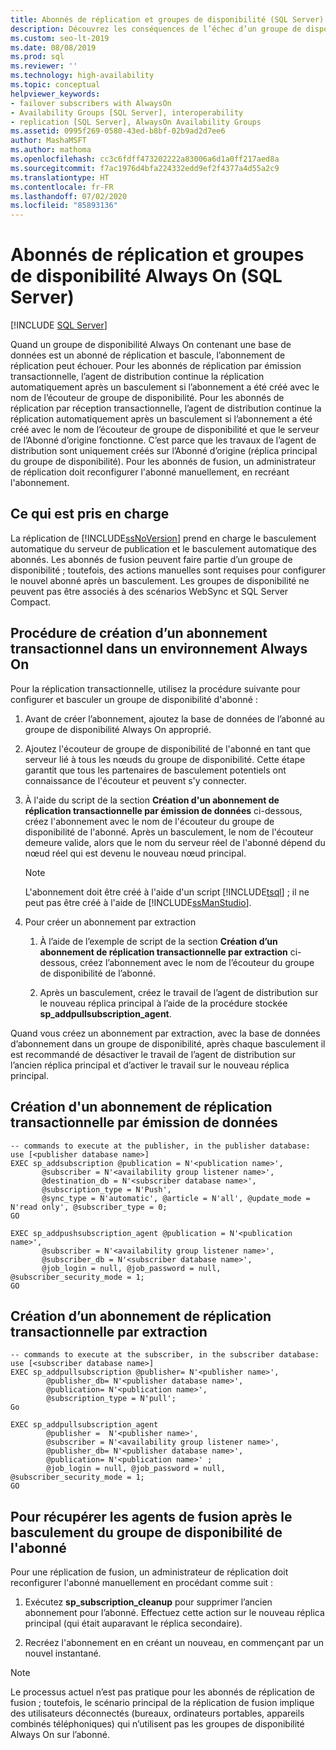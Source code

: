 ```yaml
---
title: Abonnés de réplication et groupes de disponibilité (SQL Server)
description: Découvrez les conséquences de l’échec d’un groupe de disponibilité Always On contenant une base de données correspondant à un abonné de réplication dans SQL Server.
ms.custom: seo-lt-2019
ms.date: 08/08/2019
ms.prod: sql
ms.reviewer: ''
ms.technology: high-availability
ms.topic: conceptual
helpviewer_keywords:
- failover subscribers with AlwaysOn
- Availability Groups [SQL Server], interoperability
- replication [SQL Server], AlwaysOn Availability Groups
ms.assetid: 0995f269-0580-43ed-b8bf-02b9ad2d7ee6
author: MashaMSFT
ms.author: mathoma
ms.openlocfilehash: cc3c6fdff473202222a83006a6d1a0ff217aed8a
ms.sourcegitcommit: f7ac1976d4bfa224332edd9ef2f4377a4d55a2c9
ms.translationtype: HT
ms.contentlocale: fr-FR
ms.lasthandoff: 07/02/2020
ms.locfileid: "85893136"
---
```

# <a name="replication-subscribers-and-always-on-availability-groups-sql-server"></a>Abonnés de réplication et groupes de disponibilité Always On (SQL Server)
[!INCLUDE [SQL Server](../../../includes/applies-to-version/sqlserver.md)]

  Quand un groupe de disponibilité Always On contenant une base de données est un abonné de réplication et bascule, l’abonnement de réplication peut échouer. Pour les abonnés de réplication par émission transactionnelle, l’agent de distribution continue la réplication automatiquement après un basculement si l’abonnement a été créé avec le nom de l’écouteur de groupe de disponibilité. Pour les abonnés de réplication par réception transactionnelle, l’agent de distribution continue la réplication automatiquement après un basculement si l’abonnement a été créé avec le nom de l’écouteur de groupe de disponibilité et que le serveur de l’Abonné d’origine fonctionne. C’est parce que les travaux de l’agent de distribution sont uniquement créés sur l’Abonné d’origine (réplica principal du groupe de disponibilité). Pour les abonnés de fusion, un administrateur de réplication doit reconfigurer l'abonné manuellement, en recréant l'abonnement.  
  
## <a name="what-is-supported"></a>Ce qui est pris en charge  
 La réplication de [!INCLUDE[ssNoVersion](../../../includes/ssnoversion-md.md)] prend en charge le basculement automatique du serveur de publication et le basculement automatique des abonnés. Les abonnés de fusion peuvent faire partie d’un groupe de disponibilité ; toutefois, des actions manuelles sont requises pour configurer le nouvel abonné après un basculement. Les groupes de disponibilité ne peuvent pas être associés à des scénarios WebSync et SQL Server Compact.  
  
## <a name="how-to-create-transactional-subscription-in-an-always-on-environment"></a>Procédure de création d’un abonnement transactionnel dans un environnement Always On  
 Pour la réplication transactionnelle, utilisez la procédure suivante pour configurer et basculer un groupe de disponibilité d'abonné :  
  
1.  Avant de créer l’abonnement, ajoutez la base de données de l’abonné au groupe de disponibilité Always On approprié.  
  
2.  Ajoutez l'écouteur de groupe de disponibilité de l'abonné en tant que serveur lié à tous les nœuds du groupe de disponibilité. Cette étape garantit que tous les partenaires de basculement potentiels ont connaissance de l'écouteur et peuvent s'y connecter.  
  
3.  À l'aide du script de la section **Création d'un abonnement de réplication transactionnelle par émission de données** ci-dessous, créez l'abonnement avec le nom de l'écouteur du groupe de disponibilité de l'abonné. Après un basculement, le nom de l'écouteur demeure valide, alors que le nom du serveur réel de l'abonné dépend du nœud réel qui est devenu le nouveau nœud principal.  
  
    > [!NOTE]  
    >  L'abonnement doit être créé à l'aide d'un script [!INCLUDE[tsql](../../../includes/tsql-md.md)] ; il ne peut pas être créé à l'aide de [!INCLUDE[ssManStudio](../../../includes/ssmanstudio-md.md)].  
  
4.  Pour créer un abonnement par extraction  
  
    1.  À l’aide de l’exemple de script de la section **Création d’un abonnement de réplication transactionnelle par extraction** ci-dessous, créez l’abonnement avec le nom de l’écouteur du groupe de disponibilité de l’abonné. 
   
    2.  Après un basculement, créez le travail de l’agent de distribution sur le nouveau réplica principal à l’aide de la procédure stockée **sp_addpullsubscription_agent**. 
  
 Quand vous créez un abonnement par extraction, avec la base de données d’abonnement dans un groupe de disponibilité, après chaque basculement il est recommandé de désactiver le travail de l’agent de distribution sur l’ancien réplica principal et d’activer le travail sur le nouveau réplica principal.  
  
## <a name="creating-a-transactional-replication-push-subscription"></a>Création d'un abonnement de réplication transactionnelle par émission de données  
  
```  
-- commands to execute at the publisher, in the publisher database:  
use [<publisher database name>]  
EXEC sp_addsubscription @publication = N'<publication name>',   
       @subscriber = N'<availability group listener name>',   
       @destination_db = N'<subscriber database name>',   
       @subscription_type = N'Push',   
       @sync_type = N'automatic', @article = N'all', @update_mode = N'read only', @subscriber_type = 0;  
GO  
  
EXEC sp_addpushsubscription_agent @publication = N'<publication name>',   
       @subscriber = N'<availability group listener name>',   
       @subscriber_db = N'<subscriber database name>',   
       @job_login = null, @job_password = null, @subscriber_security_mode = 1;  
GO  
```  

## <a name="creating-a-transactional-replication-pull-subscription"></a>Création d’un abonnement de réplication transactionnelle par extraction  
  
```  
-- commands to execute at the subscriber, in the subscriber database:  
use [<subscriber database name>]  
EXEC sp_addpullsubscription @publisher= N'<publisher name>',
        @publisher_db= N'<publisher database name>',
        @publication= N'<publication name>',
        @subscription_type = N'pull';
Go

EXEC sp_addpullsubscription_agent 
        @publisher =  N'<publisher name>', 
        @subscriber = N'<availability group listener name>',
        @publisher_db= N'<publisher database name>',
        @publication= N'<publication name>' ;
        @job_login = null, @job_password = null, @subscriber_security_mode = 1;  
GO
```  
  
## <a name="to-resume-the-merge-agents-after-the-availability-group-of-the-subscriber-fails-over"></a>Pour récupérer les agents de fusion après le basculement du groupe de disponibilité de l'abonné  
 Pour une réplication de fusion, un administrateur de réplication doit reconfigurer l'abonné manuellement en procédant comme suit :  
  
1.  Exécutez **sp_subscription_cleanup** pour supprimer l’ancien abonnement pour l’abonné. Effectuez cette action sur le nouveau réplica principal (qui était auparavant le réplica secondaire).  
  
2.  Recréez l'abonnement en en créant un nouveau, en commençant par un nouvel instantané.  
  
> [!NOTE]  
>  Le processus actuel n’est pas pratique pour les abonnés de réplication de fusion ; toutefois, le scénario principal de la réplication de fusion implique des utilisateurs déconnectés (bureaux, ordinateurs portables, appareils combinés téléphoniques) qui n’utilisent pas les groupes de disponibilité Always On sur l’abonné.  
  
  
